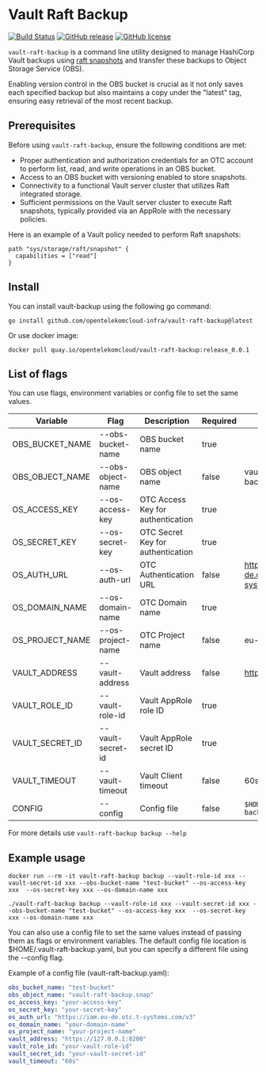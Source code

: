 # Vault Raft Backup

[![Build Status](https://zuul.otc-service.com/api/tenant/eco/badge?project=opentelekomcloud-infra/vault-raft-backup&pipeline=gate)](https://zuul.otc-service.com/t/eco/builds?project=opentelekomcloud-infra%2Fvault-raft-backup&pipeline=gate)
[![GitHub release](https://img.shields.io/github/v/release/opentelekomcloud-infra/vault-raft-backup.svg)](https://github.com/opentelekomcloud-infra/vault-raft-backup/releases/latest)
[![GitHub license](https://img.shields.io/github/license/opentelekomcloud-infra/vault-raft-backup.svg)](https://github.com/opentelekomcloud-infra/vault-raft-backup/blob/master/LICENSE)

`vault-raft-backup` is a command line utility designed to manage HashiCorp Vault backups using [raft snapshots](https://learn.hashicorp.com/tutorials/vault/sop-backup) and transfer these backups to Object Storage Service (OBS).

Enabling version control in the OBS bucket is crucial as it not only saves each specified backup but also maintains a copy under the "latest" tag, ensuring easy retrieval of the most recent backup.

## Prerequisites

Before using `vault-raft-backup`, ensure the following conditions are met:

- Proper authentication and authorization credentials for an OTC account to perform list, read, and write operations in an OBS bucket.
- Access to an OBS bucket with versioning enabled to store snapshots.
- Connectivity to a functional Vault server cluster that utilizes Raft integrated storage.
- Sufficient permissions on the Vault server cluster to execute Raft snapshots, typically provided via an AppRole with the necessary policies.

Here is an example of a Vault policy needed to perform Raft snapshots:

```hcl
path "sys/storage/raft/snapshot" {
  capabilities = ["read"]
}

```
## Install

You can install vault-backup using the following go command:

    go install github.com/opentelekomcloud-infra/vault-raft-backup@latest

Or use docker image:

    docker pull quay.io/opentelekomcloud/vault-raft-backup:release_0.0.1


## List of flags

You can use flags, environment variables or config file to set the same values.

| Variable        | Flag              | Description                       | Required | Default                                |
|-----------------|-------------------|-----------------------------------|----------|----------------------------------------|
| OBS_BUCKET_NAME | --obs-bucket-name | OBS bucket name                   | true     |                                        |
| OBS_OBJECT_NAME | --obs-object-name | OBS object name                   | false    | vault-raft-backup.snap                 |
| OS_ACCESS_KEY   | --os-access-key   | OTC Access Key for authentication | true     |                                        |
| OS_SECRET_KEY   | --os-secret-key   | OTC Secret Key for authentication | true     |                                        |
| OS_AUTH_URL     | --os-auth-url     | OTC Authentication URL            | false    | https://iam.eu-de.otc.t-systems.com/v3 |
| OS_DOMAIN_NAME  | --os-domain-name  | OTC Domain name                   | true     |                                        |
| OS_PROJECT_NAME | --os-project-name | OTC Project name                  | false    | eu-de                                  |
| VAULT_ADDRESS   | --vault-address   | Vault address                     | false    | https://127.0.0.1:8200                 |
| VAULT_ROLE_ID   | --vault-role-id   | Vault AppRole role ID             | true     |                                        |
| VAULT_SECRET_ID | --vault-secret-id | Vault AppRole secret ID           | true     |                                        |
| VAULT_TIMEOUT   | --vault-timeout   | Vault Client timeout              | false    | 60s                                    |
| CONFIG          | --config          | Config file                       | false    | `$HOME/.vault-raft-backup.yaml`        |

For more details use `vault-raft-backup backup --help`

## Example usage

```
docker run --rm -it vault-raft-backup backup --vault-role-id xxx --vault-secret-id xxx --obs-bucket-name "test-bucket" --os-access-key xxx  --os-secret-key xxx --os-domain-name xxx
```

```
./vault-raft-backup backup --vault-role-id xxx --vault-secret-id xxx --obs-bucket-name "test-bucket" --os-access-key xxx  --os-secret-key xxx --os-domain-name xxx
```

You can also use a config file to set the same values instead of passing them as flags or environment variables. The default config file location is $HOME/.vault-raft-backup.yaml, but you can specify a different file using the --config flag.

Example of a config file (vault-raft-backup.yaml):

```yaml
obs_bucket_name: "test-bucket"
obs_object_name: "vault-raft-backup.snap"
os_access_key: "your-access-key"
os_secret_key: "your-secret-key"
os_auth_url: "https://iam.eu-de.otc.t-systems.com/v3"
os_domain_name: "your-domain-name"
os_project_name: "your-project-name"
vault_address: "https://127.0.0.1:8200"
vault_role_id: "your-vault-role-id"
vault_secret_id: "your-vault-secret-id"
vault_timeout: "60s"
```